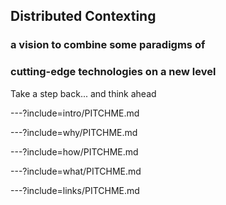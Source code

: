 ## Distributed Contexting

### a vision to combine some paradigms of
### cutting-edge technologies on a new level

Take a step back... and think ahead

---?include=intro/PITCHME.md

---?include=why/PITCHME.md

---?include=how/PITCHME.md

---?include=what/PITCHME.md

---?include=links/PITCHME.md

